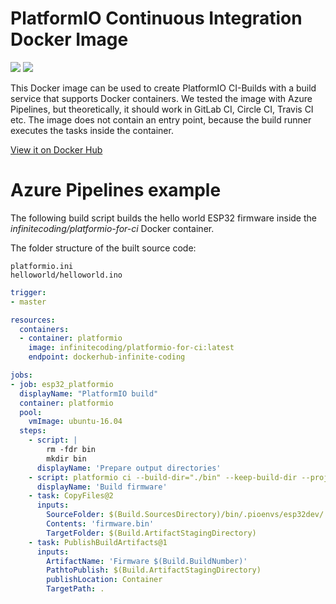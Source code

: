 # PlatformIO Continuous Integration Docker Image

[![](https://images.microbadger.com/badges/version/infinitecoding/platformio-for-ci:4.0.3.svg)](https://cloud.docker.com/repository/docker/infinitecoding/platformio-for-ci/ "View on Docker Hub")
[![](https://images.microbadger.com/badges/image/infinitecoding/platformio-for-ci:4.0.3.svg)](https://microbadger.com/images/infinitecoding/platformio-for-ci:4.0.3 "View layers on microbadger.com")

This Docker image can be used to create PlatformIO CI-Builds with a build service that supports Docker containers. We tested the image with Azure Pipelines, but theoretically, it should work in GitLab CI, Circle CI, Travis CI etc.
The image does not contain an entry point, because the build runner executes the tasks inside the container.

[View it on Docker Hub](https://cloud.docker.com/repository/docker/infinitecoding/platformio-for-ci/)

# Azure Pipelines example

The following build script builds the hello world ESP32 firmware inside the *infinitecoding/platformio-for-ci* Docker container.

The folder structure of the built source code:
```
platformio.ini
helloworld/helloworld.ino
```

``` yaml
trigger:
- master

resources:
  containers:
  - container: platformio
    image: infinitecoding/platformio-for-ci:latest
    endpoint: dockerhub-infinite-coding

jobs:
- job: esp32_platformio
  displayName: "PlatformIO build"
  container: platformio
  pool:
    vmImage: ubuntu-16.04
  steps:
    - script: |
        rm -fdr bin
        mkdir bin
      displayName: 'Prepare output directories'      
    - script: platformio ci --build-dir="./bin" --keep-build-dir --project-conf=platformio.ini ./helloworld/
      displayName: 'Build firmware'
    - task: CopyFiles@2
      inputs:
        SourceFolder: $(Build.SourcesDirectory)/bin/.pioenvs/esp32dev/
        Contents: 'firmware.bin'
        TargetFolder: $(Build.ArtifactStagingDirectory)
    - task: PublishBuildArtifacts@1
      inputs:
        ArtifactName: 'Firmware $(Build.BuildNumber)'
        PathtoPublish: $(Build.ArtifactStagingDirectory)
        publishLocation: Container
        TargetPath: .
```